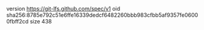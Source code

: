 version https://git-lfs.github.com/spec/v1
oid sha256:8785e792c51e6ffe16339dedcf6482260bbb983cfbb5af9357fe06000fbff2cd
size 438
